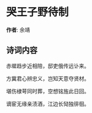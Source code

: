 # 哭王子野待制

**作者**: 余靖

## 诗词内容

赤墀趋步近相陪，邸吏俄传远讣来。

方冀君心辨忠义，岂知天意夺贤材。

堪伤棣萼同时葬，空想铭旌此日回。

谪宦无缘亲渍酒，江边长恸独徘徊。

